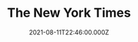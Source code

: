 ---
collection_archive: false
collection_awards: []
collection_category:
  - Editorial
  - Science
  - Tech
  - Reportage
  - Color
  - Still Life + Details
  - Environments
collection_content: ''
collection_cover: 'https://d1sf55qlb7p6hz.cloudfront.net/alcor_cover-1.jpg'
collection_cover_mobile: 'https://d1sf55qlb7p6hz.cloudfront.net/verticalcovers-56.jpg'
collection_description: >-
  The business of cryopreservation — storing bodies at deep freeze (minus 320
  degrees Fahrenheit) until well into the future — got a lot more complicated
  during the pandemic.


  As it turns out, the pandemic that has affected billions of lives around the
  world has also had an impact on the nonliving.
collection_description_alignment: center
collection_exhibition: []
collection_filter: Commissioned + Stock
collection_hidden: false
collection_meta: 'Cover: After Death, The Big Chill'
collection_meta_2: ''
collection_press: []
collection_preview:
  - 'https://d1sf55qlb7p6hz.cloudfront.net/alcor_4x3-4.jpg'
  - 'https://d1sf55qlb7p6hz.cloudfront.net/alcor_4x3-1.jpg'
  - 'https://d1sf55qlb7p6hz.cloudfront.net/alcor_4x3-2.jpg'
  - 'https://d1sf55qlb7p6hz.cloudfront.net/alcor_4x3-3.jpg'
cover_image: ''
date: 2021-08-11T22:46:00.000Z
hide_footer: true
layout: blocks
navigation_theme: black
px_extra: true
row_alignment: between
slug: nytimes-cryogenics
theme_color: '#E5FDB3'
theme_color_all_works: '#93F998'
title: 'The New York Times '
seo:
  meta_description: ''
  meta_title: ''
collection_blocks:
  - _bookshop_name: collections/media-row-start
    row_alignment: between
  - _bookshop_name: collections/media-element
    align_y: ''
    block: media-element
    caption: ''
    color: '#F9DAFD'
    image: 'https://d1sf55qlb7p6hz.cloudfront.net/alcor-b-1.jpg'
    margin_left: '20'
    margin_right: ''
    margin_y: '100'
    width: '66'
  - _bookshop_name: collections/media-row
    row_alignment: between
  - _bookshop_name: collections/media-element
    align_y: ''
    block: media-element
    caption: ''
    color: '#F3FDD4'
    image: 'https://d1sf55qlb7p6hz.cloudfront.net/alcor-2.jpg'
    margin_left: '5'
    margin_right: ''
    margin_y: '400'
    width: '50'
  - _bookshop_name: collections/media-element
    align_y: ''
    block: media-element
    caption: ''
    color: '#E2F6F6'
    image: 'https://d1sf55qlb7p6hz.cloudfront.net/alcor-3.jpg'
    margin_left: '0'
    margin_right: '5'
    margin_y: '100'
    width: '33'
  - _bookshop_name: collections/media-row
    row_alignment: between
  - _bookshop_name: collections/media-element
    align_y: ''
    block: media-element
    caption: ''
    color: '#FBCFCF'
    image: 'https://d1sf55qlb7p6hz.cloudfront.net/alcor-4.jpg'
    margin_left: '30'
    margin_right: ''
    margin_y: '100'
    width: '40'
  - _bookshop_name: collections/media-element
    align_y: ''
    block: media-element
    caption: ''
    color: '#F2EEEA'
    image: 'https://d1sf55qlb7p6hz.cloudfront.net/alcor-5.jpg'
    margin_left: '0'
    margin_right: '0'
    margin_y: '400'
    width: '20'
  - _bookshop_name: collections/media-row
    row_alignment: between
  - _bookshop_name: collections/media-element
    align_y: ''
    block: media-element
    caption: ''
    color: '#D8E9FF'
    image: 'https://d1sf55qlb7p6hz.cloudfront.net/alcor-6.jpg'
    margin_left: '40'
    margin_right: '0'
    margin_y: '100'
    width: '50'
  - _bookshop_name: collections/media-row
    row_alignment: between
  - _bookshop_name: collections/media-element
    align_y: ''
    block: media-element
    caption: ''
    color: '#F7F5D8'
    image: 'https://d1sf55qlb7p6hz.cloudfront.net/alcor-7.jpg'
    margin_left: '15'
    margin_right: ''
    margin_y: '200'
    width: '70'
  - _bookshop_name: collections/media-row
    row_alignment: between
  - _bookshop_name: collections/media-element
    align_y: ''
    block: media-element
    caption: ''
    color: '#EBF9EE'
    image: 'https://d1sf55qlb7p6hz.cloudfront.net/alcor-8.jpg'
    margin_left: '40'
    margin_right: '0'
    margin_y: '100'
    width: '30'
  - _bookshop_name: collections/media-row
    row_alignment: between
  - _bookshop_name: collections/media-element
    align_y: ''
    block: media-element
    caption: ''
    color: '#F2EAF9'
    image: 'https://d1sf55qlb7p6hz.cloudfront.net/alcor-9.jpg'
    margin_left: '0'
    margin_right: ''
    margin_y: '100'
    width: '55'
  - _bookshop_name: collections/media-element
    align_y: ''
    block: media-element
    caption: ''
    color: '#FFF8C5'
    image: 'https://d1sf55qlb7p6hz.cloudfront.net/alcor-10.jpg'
    margin_left: '0'
    margin_right: '0'
    margin_y: '800'
    width: '40'
  - _bookshop_name: collections/media-row
    row_alignment: between
  - _bookshop_name: collections/media-element
    align_y: ''
    block: media-element
    caption: ''
    color: '#FEDECC'
    image: 'https://d1sf55qlb7p6hz.cloudfront.net/alcor-11.jpg'
    margin_left: '40'
    margin_right: '0'
    margin_y: '100'
    width: '45'
  - _bookshop_name: collections/media-row
    row_alignment: between
  - _bookshop_name: collections/media-element
    align_y: ''
    block: media-element
    caption: ''
    color: '#F8F7F2'
    image: 'https://d1sf55qlb7p6hz.cloudfront.net/alcor-12.jpg'
    margin_left: '20'
    margin_right: ''
    margin_y: '100'
    width: '60'
  - _bookshop_name: collections/media-row
    row_alignment: between
  - _bookshop_name: collections/media-element
    align_y: start
    caption: ''
    color: '#F6E5FF'
    image: 'https://d1sf55qlb7p6hz.cloudfront.net/alcor-13.jpg'
    margin_left: '5'
    margin_right: '0'
    margin_y: '200'
    width: '33'
  - _bookshop_name: collections/media-element
    align_y: start
    caption: ''
    color: '#FCE2F3'
    image: 'https://d1sf55qlb7p6hz.cloudfront.net/alcor-14.jpg'
    margin_left: '0'
    margin_right: '5'
    margin_y: '500'
    width: '50'
  - _bookshop_name: collections/media-row
    row_alignment: between
  - _bookshop_name: collections/media-element
    align_y: ''
    block: media-element
    caption: ''
    color: '#DBEEFB'
    image: 'https://d1sf55qlb7p6hz.cloudfront.net/alcor-15.jpg'
    margin_left: '15'
    margin_right: ''
    margin_y: '100'
    width: '70'
  - _bookshop_name: collections/media-row
    row_alignment: between
  - _bookshop_name: collections/media-element
    align_y: start
    caption: ''
    color: '#FFDDFE'
    image: 'https://d1sf55qlb7p6hz.cloudfront.net/alcor-b-2.jpg'
    margin_left: '30'
    margin_right: '0'
    margin_y: '100'
    width: '40'
  - _bookshop_name: collections/media-row-end
---